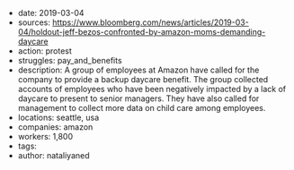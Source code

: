 - date: 2019-03-04
- sources: https://www.bloomberg.com/news/articles/2019-03-04/holdout-jeff-bezos-confronted-by-amazon-moms-demanding-daycare
- action: protest
- struggles: pay_and_benefits
- description: A group of employees at Amazon have called for the company to provide a backup daycare benefit. The group collected accounts of employees who have been negatively impacted by a lack of daycare to present to senior managers. They have also called for management to collect more data on child care among employees.
- locations: seattle, usa
- companies: amazon
- workers: 1,800
- tags: 
- author: nataliyaned

